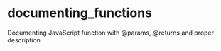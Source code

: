 # documenting_functions
Documenting JavaScript function with @params, @returns and proper description
